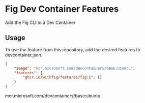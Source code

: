 # Fig Dev Container Features

Add the Fig CLI to a Dev Container

## Usage

To use the feature from this repository, add the desired features to devcontainer.json.

```json
{
    "image": "mcr.microsoft.com/devcontainers/base:ubuntu",
    "features": {
        "ghcr.io/withfig/features/fig:1": {}
    }
}
```
mcr.microsoft.com/devcontainers/base:ubuntu
